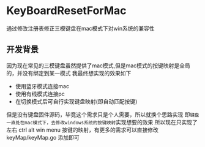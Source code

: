 # KeyBoardResetForMac
通过修改注册表修正三模键盘在mac模式下对win系统的兼容性

## 开发背景
因为现在常见的三模键盘虽然提供了mac模式,但是mac模式的按键映射是全局的，并没有绑定到某一模式
我最终想实现的效果如下

* 使用蓝牙模式连接mac
* 使用有线模式连接pc
* 在切换模式后可自行实现键盘映射(即自动匹配按键)

但是没有键盘固件源码，毕竟这个需求只是个人需要，所以就换个思路实现
即`键盘一直处在mac模式下，去修改windows系统的按键映射`实现想要的效果
所以现在只实现了左右 ctrl alt win menu 按键的映射，有更多的需求可以直接修改keyMap/keyMap.go 添加即可

